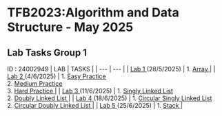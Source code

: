 # TFB2023:Algorithm and Data Structure - May 2025
## Lab Tasks Group 1
ID : 24002949
| LAB | TASKS |
| --- | --- |
| [ Lab 1 ](https://github.com/aisysfia/TFB2023_DSA_24002949/tree/main/LAB%201) (28/5/2025) | 1. [ Array ](https://github.com/aisysfia/TFB2023_DSA_24002949/blob/main/LAB%201/24002949_aisya_L1.cpp) |
| [ Lab 2 ](https://github.com/aisysfia/TFB2023_DSA_24002949/tree/main/LAB%202) (4/6/2025) | 1. [ Easy Practice ](https://github.com/aisysfia/TFB2023_DSA_24002949/blob/main/LAB%202/easy_lab2.cpp)<br>2. [ Medium Practice ](https://github.com/aisysfia/TFB2023_DSA_24002949/blob/main/LAB%202/medium_lab2.cpp)<br>3. [ Hard Practice ](https://github.com/aisysfia/TFB2023_DSA_24002949/blob/main/LAB%202/hard_lab2.cpp) |
| [ Lab 3 ](https://github.com/aisysfia/TFB2023_DSA_24002949/tree/main/LAB%203) (11/6/2025) | 1. [ Singly Linked List ](https://github.com/aisysfia/TFB2023_DSA_24002949/blob/main/LAB%203/singlylinkedlist.cpp)<br>2. [ Doubly Linked List ](https://github.com/aisysfia/TFB2023_DSA_24002949/blob/main/LAB%203/doublylinkedlist.cpp) |
| [ Lab 4 ](https://github.com/aisysfia/TFB2023_DSA_24002949/tree/main/LAB%204) (18/6/2025) | 1. [ Circular Singly Linked List ](https://github.com/aisysfia/TFB2023_DSA_24002949/blob/main/LAB%204/circularsinglylinkedlist.cpp)<br>2. [ Circular Doubly Linked List ](https://github.com/aisysfia/TFB2023_DSA_24002949/blob/main/LAB%204/circulardoublylinkedlist.cpp) |
| [ Lab 5 ](https://github.com/aisysfia/TFB2023_DSA_24002949/tree/main/LAB%205) (25/6/2025) | 1. [ Stack ](https://github.com/aisysfia/TFB2023_DSA_24002949/blob/main/LAB%205/stack.cpp) |
